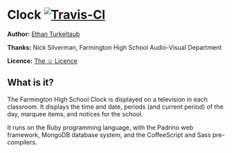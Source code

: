 # Clock [![Travis-CI](https://secure.travis-ci.org/fhsav/clock.png)](http://travis-ci.org/#!/fhsav/clock)

**Author:** [Ethan Turkeltaub](http://github.com/eturk)

**Thanks:** Nick Silverman, Farmington High School Audio-Visual Department

**Licence:** [The ☺ Licence](http://licence.visualidiot.com/)

## What is it?

The Farmington High School Clock is displayed on a television in each classroom. It displays the time and date, periods (and current period) of the day, marquee items, and notices for the school.

It runs on the Ruby programming language, with the Padrino web framework, MongoDB database system, and the CoffeeScript and Sass pre-compilers.

